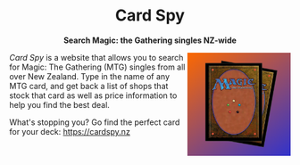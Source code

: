 <p align="center">
  <h1 align="center">Card Spy</h1>
  <p align="center"><b>Search Magic: the Gathering singles NZ-wide</b></p>
</p>

<img align="right" height="185" src="CardSpyLogo.png" />

_Card Spy_ is a website that allows you to search for Magic: The Gathering (MTG) singles from all over New Zealand. Type in the name of any MTG card, and get back a list of shops
that stock that card as well as price information to help you find the best deal.

What's stopping you? Go find the perfect card for your deck: https://cardspy.nz
